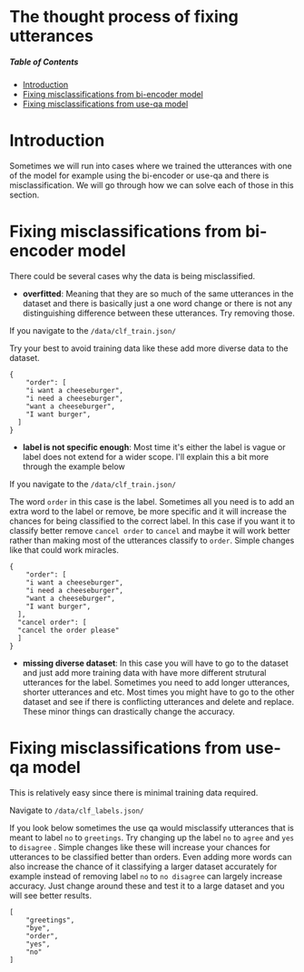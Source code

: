 # The thought process of fixing utterances

##### Table of Contents  
- [ Introduction ](#introduction)
- [Fixing misclassifications from bi-encoder model](#fixing-misclassifications-from-bi-encoder-model)
- [Fixing misclassifications from use-qa model](#fixing-misclassifications-from-use-qa-model)

# Introduction
Sometimes we will run into cases where we trained the utterances with one of the model for example using the bi-encoder or use-qa and there is misclassification. We will go through how we can solve each of those in this section.

# Fixing misclassifications from bi-encoder model
There could be several cases why the data is being misclassified. 
* **overfitted**: Meaning that they are so much of the same utterances in the dataset and there is basically just a one word change or there is not any distinguishing difference between these utterances. Try removing those.

If you navigate to the ```/data/clf_train.json/```

Try your best to avoid training data like these add more diverse data to the dataset.
```
{
    "order": [
    "i want a cheeseburger",
    "i need a cheeseburger",
    "want a cheeseburger",
    "I want burger",
  ]
}
```
* **label is not specific enough**: Most time it's either the label is vague or label does not extend for a wider scope. I'll explain this a bit more through the example below

If you navigate to the ```/data/clf_train.json/```

The word ``` order ``` in this case is the label. Sometimes all you need is to add an extra word to the label or remove, be more specific and it will increase the chances for being classified to the correct label. In this case if you want it to classify better remove ``` cancel order ``` to ``` cancel ``` and maybe it will work better rather than making most of the utterances classify to ``` order ```. Simple changes like that could work miracles.
``` 
{
    "order": [
    "i want a cheeseburger",
    "i need a cheeseburger",
    "want a cheeseburger",
    "I want burger",
  ],
  "cancel order": [
  "cancel the order please"
  ]
}
```

* **missing diverse dataset**: In this case you will have to go to the dataset and just add more training data with have more different strutural utterances for the label. Sometimes you need to add longer utterances, shorter utterances and etc. Most times you might have to go to the other dataset and see if there is conflicting utterances and delete and replace. These minor things can drastically change the accuracy.

# Fixing misclassifications from use-qa model
This is relatively easy since there is minimal training data required.

Navigate to ```/data/clf_labels.json/```

If you look below sometimes the use qa would misclassify utterances that is meant to label ```no``` to ```greetings```. Try changing up the label ```no``` to ```agree``` and ```yes``` to ```disagree``` . Simple changes like these will increase your chances for utterances to be classified better than orders. Even adding more words can also increase the chance of it classifying a larger dataset accurately for example instead of removing label ``` no ``` to ``` no disagree ``` can largely increase accuracy. Just change around these and test it to a large dataset and you will see better results.

``` 
[
    "greetings",
    "bye",
    "order",
    "yes",
    "no"
]
```